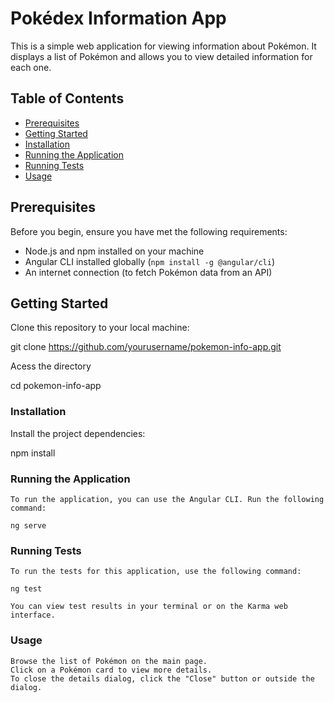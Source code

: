 # Pokédex Information App

This is a simple web application for viewing information about Pokémon. It displays a list of Pokémon and allows you to view detailed information for each one.

## Table of Contents

- [Prerequisites](#prerequisites)
- [Getting Started](#getting-started)
- [Installation](#installation)
- [Running the Application](#running-the-application)
- [Running Tests](#running-tests)
- [Usage](#usage)

## Prerequisites

Before you begin, ensure you have met the following requirements:

- Node.js and npm installed on your machine
- Angular CLI installed globally (`npm install -g @angular/cli`)
- An internet connection (to fetch Pokémon data from an API)

## Getting Started

  Clone this repository to your local machine:

   git clone https://github.com/yourusername/pokemon-info-app.git

   Acess the directory

   cd pokemon-info-app

### Installation

   Install the project dependencies:

   npm install

### Running the Application

    To run the application, you can use the Angular CLI. Run the following command:

    ng serve

### Running Tests

    To run the tests for this application, use the following command:

    ng test

    You can view test results in your terminal or on the Karma web interface.

### Usage

    Browse the list of Pokémon on the main page.
    Click on a Pokémon card to view more details.
    To close the details dialog, click the "Close" button or outside the dialog.
